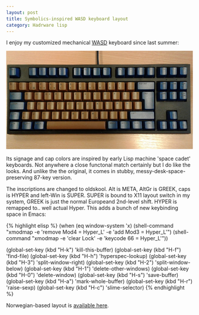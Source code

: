 ```yaml
---
layout: post
title: Symbolics-inspired WASD keyboard layout
category: Hadrware lisp
---
```


I enjoy my customized mechanical [WASD](http://www.wasdkeyboards.com/) keyboard since last summer:

![Symbolics tribute keyboard](/images/wasd/1.jpg)

Its signage and cap colors are inspired by early Lisp machine 'space cadet' keyboards. Not anywhere a close functonal match certainly but I do like the looks. And unlike the the original, it comes in stubby, messy-desk-space-preserving 87-key version.

The inscriptions are changed to oldskool. Alt is META, AltGr is GREEK, caps is HYPER and left-Win is SUPER. SUPER is bound to X11 layout switch in my system, GREEK is just the normal Europeand 2nd-level shift. HYPER is remapped to.. well actual Hyper. This adds a bunch of new keybinding space in Emacs:

{% highlight elisp %}
(when (eq window-system 'x)
  (shell-command "xmodmap -e 'remove Mod4 = Hyper_L' -e 'add Mod3 = Hyper_L'")
  (shell-command "xmodmap -e 'clear Lock' -e 'keycode 66 = Hyper_L'"))

(global-set-key (kbd "H-k") 'kill-this-buffer)
(global-set-key (kbd "H-f") 'find-file)
(global-set-key (kbd "H-h") 'hyperspec-lookup)
(global-set-key (kbd "H-3") 'split-window-right)
(global-set-key (kbd "H-2") 'split-window-below)
(global-set-key (kbd "H-1") 'delete-other-windows)
(global-set-key (kbd "H-0") 'delete-window)
(global-set-key (kbd "H-s") 'save-buffer)
(global-set-key (kbd "H-a") 'mark-whole-buffer)
(global-set-key (kbd "H-r") 'raise-sexp)
(global-set-key (kbd "H-c") 'slime-selector)
{% endhighlight %}

Norwegian-based layout is [available here](https://github.com/varjagg/wasd-symbolics-tribute).
